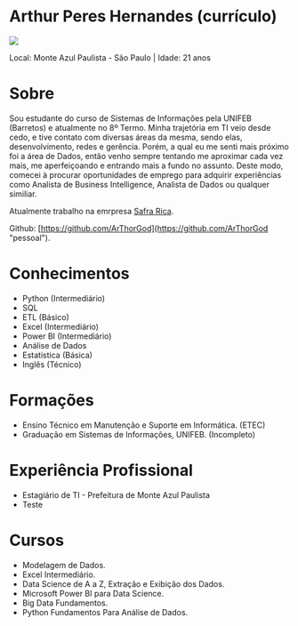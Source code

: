 # Arthur Peres Hernandes (currículo)

<img src="https://media-exp1.licdn.com/dms/image/C4D03AQGm_JtHTDPxWg/profile-displayphoto-shrink_200_200/0/1660434597317?e=1672272000&v=beta&t=N0LvwPdChk5NZFUh1TU98Rc3M-s5diYDa5rjcTgqu_U)"/>

Local: Monte Azul Paulista - São Paulo | Idade: 21 anos

# Sobre

Sou estudante do curso de Sistemas de Informações pela UNIFEB (Barretos) e atualmente no 8º Termo. Minha trajetória em TI veio desde cedo, e tive contato com diversas áreas da mesma, sendo elas, desenvolvimento, redes e gerência. Porém, a qual eu me senti mais próximo foi a área de Dados, então venho sempre tentando me aproximar cada vez mais, me aperfeiçoando e entrando mais a fundo no assunto. Deste modo, comecei à procurar oportunidades de emprego para adquirir experiências como Analista de Business Intelligence, Analista de Dados ou qualquer similiar.

Atualmente trabalho na emrpresa [Safra Rica](https://www.safrarica.com.br "Link").

Github: [https://github.com/ArThorGod](https://github.com/ArThorGod "pessoal"). 

# Conhecimentos

* Python (Intermediário)
* SQL
* ETL (Básico)
* Excel (Intermediário)
* Power BI (Intermediário)
* Análise de Dados
* Estatistica (Básica)
* Inglês (Técnico)

# Formações
* Ensino Técnico em Manutenção e Suporte em Informática. (ETEC)
* Graduação em Sistemas de Informações, UNIFEB. (Incompleto)

# Experiência Profissional
* Estagiário de TI - Prefeitura de Monte Azul Paulista
 * Teste

# Cursos
* Modelagem de Dados.
* Excel Intermediário.
* Data Science de A a Z, Extração e Exibição dos Dados.
* Microsoft Power BI para Data Science.
* Big Data Fundamentos.
* Python Fundamentos Para Análise de Dados.



 

